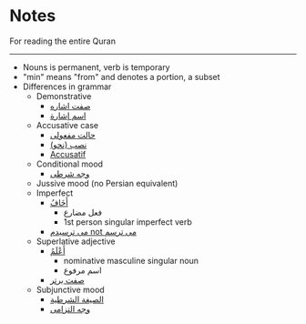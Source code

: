 # Notes
For reading the entire Quran

---

- Nouns is permanent, verb is temporary
- "min" means "from" and denotes a portion, a subset
- Differences in grammar
    - Demonstrative
        - [صفت اشاره](https://fa.wikipedia.org/wiki/صفت_اشاره)
        - [اسم إشارة](https://ar.wikipedia.org/wiki/اسم_إشارة)
    - Accusative case
        - [حالت مفعولی](https://fa.wikipedia.org/wiki/حالت_مفعولی)
        - [نصب (نحو)](https://ar.wikipedia.org/wiki/نصب_(نحو))
        - [Accusatif](https://fr.wikipedia.org/wiki/Accusatif)
    - Conditional mood
        - [وجه شرطی](https://fa.wikipedia.org/wiki/وجه_شرطی)
    - Jussive mood (no Persian equivalent)
    - Imperfect
        - [أَخَافُ](https://corpus.quran.com/wordmorphology.jsp?location=(39:13:3))
            - فعل مضارع
            - 1st person singular imperfect verb
        - [می ترسیدم not می ترسم](https://en.wikipedia.org/wiki/Imperfect#Persian)
    - Superlative adjective
        - [أَعْلَمُ](https://corpus.quran.com/wordmorphology.jsp?location=(20:104:2))
            - nominative masculine singular noun
            - اسم مرفوع
        - [صفت برتر](https://fa.wikipedia.org/wiki/صفت_برتر)
    - Subjunctive mood
        - [الصيغة الشرطية](https://ar.wikipedia.org/wiki/الصيغة_الشرطية)
        - [وجه التزامی](https://fa.wikipedia.org/wiki/وجه_التزامی)